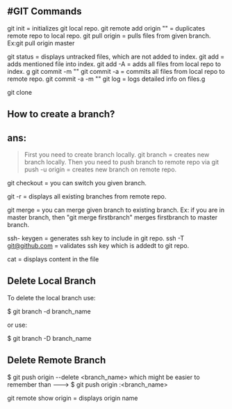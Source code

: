 #GIT Commands
-------------

git init = initializes git local repo.
git remote add origin "<cloning path from git hub repo>" = duplicates remote repo to local repo.
git pull origin <branch name> = pulls files from given branch.
Ex:git pull origin master

git status = displays untracked files, which are not added to index.
git add <file name with extension> = adds mentioned file into index.
git add -A = adds all files from local repo to index. g
git commit -m "<description>"
git commit -a = commits all files from local repo to remote repo.
git commit -a -m "<description>" 
git log = logs detailed info on files.g

git clone <git repo url>

How to create a branch?
------------------------
ans: 
-----
>First you need to create branch locally.
>git branch <branch name>= creates new branch locally.
>Then you need to push branch to remote repo via git push -u origin <branch name> = creates new branch on remote repo.





git checkout <branch name> = you can switch you given branch.

git -r = displays all existing branches from remote repo.

git merge <branch name> = you can merge given branch to existing branch.
Ex: if you are in master branch, then "git merge firstbranch" merges firstbranch to master branch.

ssh- keygen = generates ssh key to include in git repo.
ssh -T git@github.com = validates ssh key which is addedt to git repo.

cat <file name> = displays content in the file


Delete Local Branch
--------------------------
To delete the local branch use:

$ git branch -d branch_name

or use:

$ git branch -D branch_name

Delete Remote Branch
-----------------------

$ git push origin --delete <branch_name> which might be easier to remember than ---> $ git push origin :<branch_name>


git remote show origin = displays origin name



